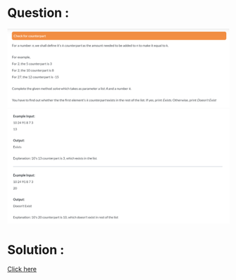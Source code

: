 # Question :
![check for counterpart - image 1](https://github.com/prabhu30/coding/blob/main/Edyst/Python%20-%20Intro%20to%20Advanced/77_check%20for%20counterpart/image1.png)
![check for counterpart - image 2](https://github.com/prabhu30/coding/blob/main/Edyst/Python%20-%20Intro%20to%20Advanced/77_check%20for%20counterpart/image2.png)

# Solution :
[Click here](https://github.com/prabhu30/coding/blob/main/Edyst/Python%20-%20Intro%20to%20Advanced/77_check%20for%20counterpart/solution.py)
